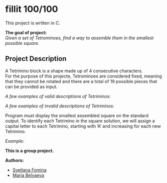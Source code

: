 # fillit 100/100

This project is written in C.  

**The goal of project:**  
*Given a set of Tetrominoes, find a way to assemble them in the smallest possible square.*

## Project Description  
A Tetrimino block is a shape made up of 4 consecutive characters.  
For the purpose of this projecte, Tetrominoes are considered fixed, meaning that they cannot be rotated and there are a total of 19 possible pieces that can be provided as input.  

*A few examples of valid descriptions of Tetriminos:*  

*A few examples of invalid descriptions of Tetriminos:*  

Program must display the smallest assembled square on the standard output. To identify each Tetrimino in the square solution, we will assign a capital letter to each
Tetrimino, starting with ’A’ and increasing for each new Tetrimino.  

*Example:*  


**This is a group project.**  

**Authors:**  
<ul>
        <li> <a href="https://github.com/Svetlaaanl">Svetlana Fomina</a></li>
        <li><a href="https://github.com/randomaru">Maria Belyaeva</a></li>
</ul>
